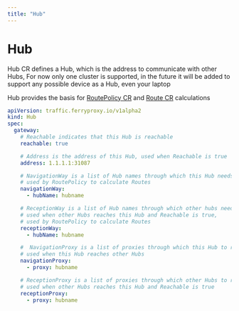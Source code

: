 ```yaml
---
title: "Hub"
---
```


# Hub

Hub CR defines a Hub, which is the address to communicate with other Hubs,
For now only one cluster is supported, in the future it will be added to support any possible device as a Hub, even your laptop

Hub provides the basis for [RoutePolicy CR][1] and [Route CR][2] calculations

``` yaml
apiVersion: traffic.ferryproxy.io/v1alpha2
kind: Hub
spec:
  gateway:
    # Reachable indicates that this Hub is reachable
    reachable: true

    # Address is the address of this Hub, used when Reachable is true
    address: 1.1.1.1:31087

    # NavigationWay is a list of Hub names through which this Hub needs to reach other Hubs, used when this Hub reaches other Hubs,
    # used by RoutePolicy to calculate Routes
    navigationWay:
      - hubName: hubname

    # ReceptionWay is a list of Hub names through which other hubs needs to reach this Hub,
    # used when other Hubs reaches this Hub and Reachable is true,
    # used by RoutePolicy to calculate Routes
    receptionWay:
      - hubName: hubname

    #  NavigationProxy is a list of proxies through which this Hub to reach other Hubs must need to go through,
    # used when this Hub reaches other Hubs
    navigationProxy:
      - proxy: hubname

    # ReceptionProxy is a list of proxies through which other Hubs to reach this Hub must need to go through,
    # used when other Hubs reaches this Hub and Reachable is true
    receptionProxy:
      - proxy: hubname

```

[1]: ./route_policy
[2]: ./hub
